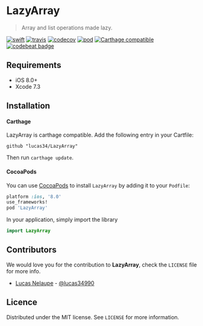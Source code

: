 # LazyArray
> Array and list operations made lazy.

[![swift](https://img.shields.io/badge/Swift-3.0-orange.svg?style=flat)](https://swift.org)
[![travis](https://travis-ci.org/lucas34/LazyArray.svg?branch=master)](https://travis-ci.org/lucas34/LazyArray)
[![codecov](https://codecov.io/gh/lucas34/LazyArray/branch/master/graph/badge.svg)](https://codecov.io/gh/lucas34/LazyArray)
[![pod](https://img.shields.io/cocoapods/v/LazyArray.svg?style=flat)](https://cocoapods.org/pods/LazyArray)
[![Carthage compatible](https://img.shields.io/badge/Carthage-compatible-4BC51D.svg?style=flat)](https://github.com/Carthage/Carthage)
[![codebeat badge](https://codebeat.co/badges/3d446d9e-3e7a-435c-85fc-aa626d4f7652)](https://codebeat.co/projects/github-com-lucas34-LazyArray-master)

## Requirements

- iOS 8.0+
- Xcode 7.3

## Installation

#### Carthage
LazyArray is carthage compatible. Add the following entry in your Cartfile:

```
github "lucas34/LazyArray"
```

Then run `carthage update`.

#### CocoaPods
You can use [CocoaPods](https://cocoapods.org/pods/LazyArray) to install `LazyArray` by adding it to your `Podfile`:

```ruby
platform :ios, '8.0'
use_frameworks!
pod 'LazyArray'
```

In your application, simply import the library

``` swift
import LazyArray
```

## Contributors

We would love you for the contribution to **LazyArray**, check the ``LICENSE`` file for more info.

* [Lucas Nelaupe](http://www.lucas-nelaupe.fr/) - [@lucas34990](https://twitter.com/lucas34990)

## Licence

Distributed under the MIT license. See ``LICENSE`` for more information.
